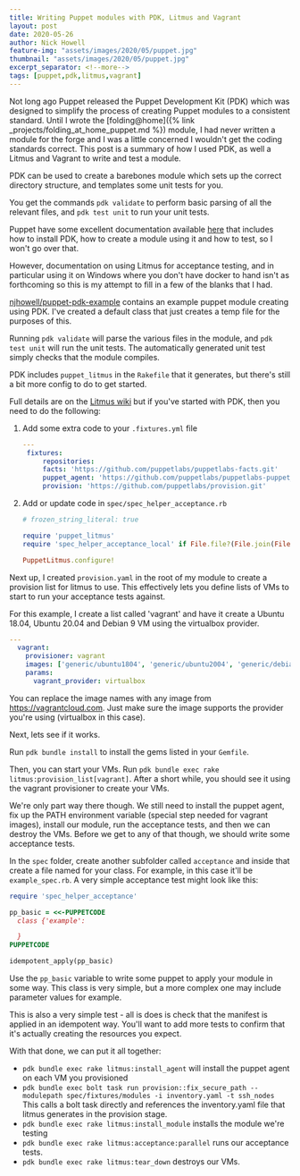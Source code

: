 ```yaml
---
title: Writing Puppet modules with PDK, Litmus and Vagrant
layout: post
date: 2020-05-26
author: Nick Howell
feature-img: "assets/images/2020/05/puppet.jpg"
thumbnail: "assets/images/2020/05/puppet.jpg"
excerpt_separator: <!--more-->
tags: [puppet,pdk,litmus,vagrant]
---
```

Not long ago Puppet released the Puppet Development Kit (PDK) which was designed to simplify the process of creating Puppet modules to a consistent standard. Until I wrote the [folding@home]({% link _projects/folding_at_home_puppet.md %}) module, I had never written a module for the forge and I was a little concerned I wouldn't get the coding standards correct. This post is a summary of how I used PDK, as well a Litmus and Vagrant to write and test a module.
<!--more-->

PDK can be used to create a barebones module which sets up the correct directory structure, and templates some unit tests for you.

You get the commands `pdk validate` to perform basic parsing of all the relevant files, and `pdk test unit` to run your unit tests.

Puppet have some excellent documentation available [here](https://puppet.com/docs/pdk/1.x/pdk.html) that includes how to install PDK, how to create a module using it and how to test, so I won't go over that. 

However, documentation on using Litmus for acceptance testing, and in particular using it on Windows where you don't have docker to hand isn't as forthcoming so this is my attempt to fill in a few of the blanks that I had. 

[njhowell/puppet-pdk-example](https://github.com/njhowell/puppet-pdk-example) contains an example puppet module creating using PDK. I've created a default class that just creates a temp file for the purposes of this. 

Running `pdk validate` will parse the various files in the module, and `pdk test unit` will run the unit tests. The automatically generated unit test simply checks that the module compiles.

PDK includes `puppet_litmus` in the `Rakefile` that it generates, but there's still a bit more config to do to get started. 

Full details are on the [Litmus wiki](https://github.com/puppetlabs/puppet_litmus/wiki/Converting-modules-to-use-Litmus) but if you've started with PDK, then you need to do the following:

1. Add some extra code to your `.fixtures.yml` file
   ```yaml
   ---
    fixtures:
        repositories:
        facts: 'https://github.com/puppetlabs/puppetlabs-facts.git'
        puppet_agent: 'https://github.com/puppetlabs/puppetlabs-puppet_agent.git'
        provision: 'https://github.com/puppetlabs/provision.git'
    ```
2. Add or update code in `spec/spec_helper_acceptance.rb`
    ```ruby
    # frozen_string_literal: true

    require 'puppet_litmus'
    require 'spec_helper_acceptance_local' if File.file?(File.join(File.dirname(__FILE__), 'spec_helper_acceptance_local.rb'))

    PuppetLitmus.configure!
    ```


Next up, I created `provision.yaml` in the root of my module to create a provision list for litmus to use. This effectively lets you define lists of VMs to start to run your acceptance tests against.

For this example, I create a list called 'vagrant' and have it create a Ubuntu 18.04, Ubuntu 20.04 and Debian 9 VM using the virtualbox provider.

```yaml
---
  vagrant:
    provisioner: vagrant
    images: ['generic/ubuntu1804', 'generic/ubuntu2004', 'generic/debian9']
    params:
      vagrant_provider: virtualbox
```

You can replace the image names with any image from https://vagrantcloud.com. Just make sure the image supports the provider you're using (virtualbox in this case).

Next, lets see if it works. 

Run `pdk bundle install` to install the gems listed in your `Gemfile`.

Then, you can start your VMs. Run `pdk bundle exec rake litmus:provision_list[vagrant]`. After a short while, you should see it using the vagrant provisioner to create your VMs.

We're only part way there though. We still need to install the puppet agent, fix up the PATH environment variable (special step needed for vagrant images), install our module, run the acceptance tests, and then we can destroy the VMs. Before we get to any of that though, we should write some acceptance tests. 

In the `spec` folder, create another subfolder called `acceptance` and inside that create a file named for your class. For example, in this case it'll be `example_spec.rb`. A very simple acceptance test might look like this:
```ruby
require 'spec_helper_acceptance'

pp_basic = <<-PUPPETCODE
  class {'example':

  }
PUPPETCODE

idempotent_apply(pp_basic)
```

Use the `pp_basic` variable to write some puppet to apply your module in some way. This class is very simple, but a more complex one may include parameter values for example.

This is also a very simple test - all is does is check that the manifest is applied in an idempotent way. You'll want to add more tests to confirm that it's actually creating the resources you expect.

With that done, we can put it all together:

- `pdk bundle exec rake litmus:install_agent` will install the puppet agent on each VM you provisioned
- `pdk bundle exec bolt task run provision::fix_secure_path --modulepath spec/fixtures/modules -i inventory.yaml -t ssh_nodes` This calls a bolt task directly and references the inventory.yaml file that litmus generates in the provision stage.
- `pdk bundle exec rake litmus:install_module` installs the module we're testing
- `pdk bundle exec rake litmus:acceptance:parallel` runs our acceptance tests.
- `pdk bundle exec rake litmus:tear_down` destroys our VMs.

